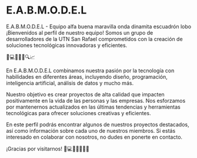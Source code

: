 # E.A.B.M.O.D.E.L
E.A.B.M.O.D.E.L - Equipo alfa buena maravilla onda dinamita escuadrón lobo
¡Bienvenidos al perfil de nuestro equipo! Somos un grupo de desarrolladores de la UTN San Rafael comprometidos con la creación de soluciones tecnológicas innovadoras y eficientes.

🚀💻💡🤖🎨🔍📈

En E.A.B.M.O.D.E.L combinamos nuestra pasión por la tecnología con habilidades en diferentes áreas, incluyendo diseño, programación, inteligencia artificial, análisis de datos y mucho más.

Nuestro objetivo es crear proyectos de alta calidad que impacten positivamente en la vida de las personas y las empresas. Nos esforzamos por mantenernos actualizados en las últimas tendencias y herramientas tecnológicas para ofrecer soluciones creativas y eficientes.

En este perfil podrás encontrar algunos de nuestros proyectos destacados, así como información sobre cada uno de nuestros miembros. Si estás interesado en colaborar con nosotros, no dudes en ponerte en contacto.

¡Gracias por visitarnos! 🙌💻👨‍💻👩‍💻🚀
